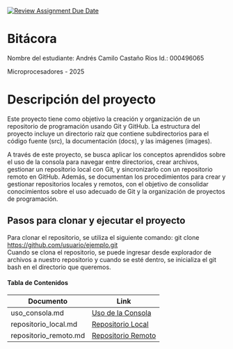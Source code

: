[![Review Assignment Due Date](https://classroom.github.com/assets/deadline-readme-button-22041afd0340ce965d47ae6ef1cefeee28c7c493a6346c4f15d667ab976d596c.svg)](https://classroom.github.com/a/_svqiCDi)
# Bitácora
Nombre del estudiante: Andrés Camilo Castaño Rios 
Id.: 000496065

Microprocesadores - 2025
# Descripción del proyecto
Este proyecto tiene como objetivo la creación y organización de un repositorio de programación usando Git y GitHub. La estructura del proyecto incluye un directorio raíz que contiene subdirectorios para el código fuente (src), la documentación (docs), y las imágenes (images).

A través de este proyecto, se busca aplicar los conceptos aprendidos sobre el uso de la consola para navegar entre directorios, crear archivos, gestionar un repositorio local con Git, y sincronizarlo con un repositorio remoto en GitHub. Además, se documentan los procedimientos para crear y gestionar repositorios locales y remotos, con el objetivo de consolidar conocimientos sobre el uso adecuado de Git y la organización de proyectos de programación.
## Pasos para clonar y ejecutar el proyecto
Para clonar el repositorio, se utiliza el siguiente comando: git clone https://github.com/usuario/ejemplo.git  
Cuando se clona el repositorio, se puede ingresar desde explorador de archivos a nuestro repositorio y cuando se esté dentro, se inicializa el git bash en el directorio que queremos.

#### **Tabla de Contenidos**
| Documento   | Link |
|--------------|--------------|
| uso_consola.md | [Uso de la Consola](docs/uso_consola.md) |
| repositorio_local.md | [Repositorio Local](docs/repositorio_local.md) |
| repositorio_remoto.md | [Repositorio Remoto](docs/repositorio_remoto.md) |

